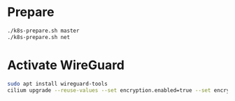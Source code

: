 # Prepare

```sh
./k8s-prepare.sh master
./k8s-prepare.sh net
```

# Activate WireGuard

```sh
sudo apt install wireguard-tools
cilium upgrade --reuse-values --set encryption.enabled=true --set encryption.type=wireguard
```

